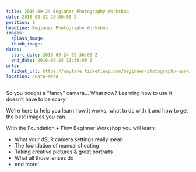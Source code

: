 ```yaml
---
title: 2016-09-24 Beginner Photography Workshop
date: 2016-08-31 20:50:00 Z
position: 0
headline: Beginner Photography Workshop
images:
  splash_image: 
  thumb_image: 
dates:
  start_date: 2016-09-24 09:30:00 Z
  end_date: 2016-09-24 11:30:00 Z
urls:
  ticket_url: https://wayfare.ticketleap.com/beginner-photography-workshop/
location: costa-mesa
---
```


So you bought a "fancy" camera... What now? Learning how to use it doesn’t have to be scary!

We're here to help you learn how it works, what to do with it and how to get the best images you can.

With the Foundation + Flow Beginner Workshop you will learn:
- What your dSLR camera settings really mean
- The foundation of manual shooting
- Taking creative pictures & great portraits
- What all those lenses do
- and more!
